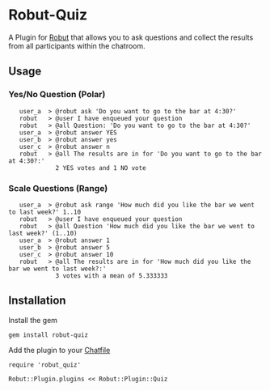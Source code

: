 # Robut-Quiz

A Plugin for [Robut](https://github.com/justinweiss/robut) that allows you to ask questions and collect the results from all participants within the chatroom.

## Usage

### Yes/No Question (Polar)

```
   user_a  > @robut ask 'Do you want to go to the bar at 4:30?'
   robut   > @user I have enqueued your question
   robut   > @all Question: 'Do you want to go to the bar at 4:30?'
   user_a  > @robut answer YES
   user_b  > @robut answer yes
   user_c  > @robut answer n
   robut   > @all The results are in for 'Do you want to go to the bar at 4:30?:'
             2 YES votes and 1 NO vote
```


### Scale Questions (Range) 

```
   user_a  > @robut ask range 'How much did you like the bar we went to last week?' 1..10
   robut   > @user I have enqueued your question
   robut   > @all Question 'How much did you like the bar we went to last week?' (1..10)
   user_a  > @robut answer 1
   user_b  > @robut answer 5
   user_c  > @robut answer 10
   robut   > @all The results are in for 'How much did you like the bar we went to last week?:'
             3 votes with a mean of 5.333333
```

## Installation

Install the gem

    gem install robut-quiz
    
Add the plugin to your [Chatfile](https://github.com/justinweiss/robut/blob/master/examples/Chatfile)

    require 'robut_quiz'
    
    Robut::Plugin.plugins << Robut::Plugin::Quiz
